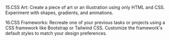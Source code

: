 15.CSS Art:
Create a piece of art or an illustration using only HTML and CSS. Experiment with shapes, gradients, and animations.

16.CSS Frameworks:
Recreate one of your previous tasks or projects using a CSS framework like Bootstrap or Tailwind CSS.
Customize the framework's default styles to match your design preferences.